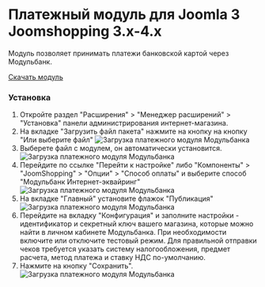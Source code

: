 # Платежный модуль для Joomla 3 Joomshopping 3.x-4.x

Модуль позволяет принимать платежи банковской картой через Модульбанк.

[Скачать модуль](https://github.com/modulbank-pay/modulbank-joomshopping/releases/download/1.0.1/pkg_joomshopping_modulbank_1.0.1.zip)

### Установка

1. Откройте раздел "Расширения" > "Менеджер расширений" > "Установка" панели администрирования интернет-магазина.
2. На вкладке "Загрузить файл пакета" нажмите на кнопку на кнопку "Или выберите файл"
![Загрузка платежного модуля Модульбанка](https://modulbank-pay.github.io/screenshots/joomshopping/1.jpg)
3. Выберете файл с модулем, он автоматически установится.
![Загрузка платежного модуля Модульбанка](https://modulbank-pay.github.io/screenshots/joomshopping/2.jpg)
4. Перейдите по ссылке "Перейти к настройке" либо "Компоненты" > "JoomShopping" > "Опции" > "Способ оплаты" и выберите способ "Модульбанк Интернет-эквайринг"
![Загрузка платежного модуля Модульбанка](https://modulbank-pay.github.io/screenshots/joomshopping/3.png)
5. На вкладке "Главный" установите флажок "Публикация"
![Загрузка платежного модуля Модульбанка](https://modulbank-pay.github.io/screenshots/joomshopping/4.png)
6. Перейдите на вкладку "Конфигурация" и заполните настройки - идентификатор и секретный ключ вашего магазина, которые можно найти в личном кабинете Модульбанка. При необходимости включите или отключите тестовый режим.
Для правильной отправки чеков требуется указать систему налогообложения, предмет расчета, метод платежа и ставку НДС по-умолчанию.
7. Нажмите на кнопку "Сохранить".
![Загрузка платежного модуля Модульбанка](https://modulbank-pay.github.io/screenshots/joomshopping/5.png)